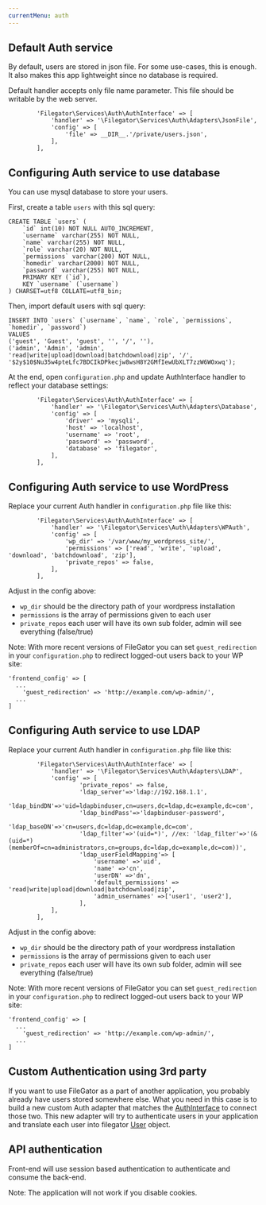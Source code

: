 ```yaml
---
currentMenu: auth
---
```


## Default Auth service
By default, users are stored in json file. For some use-cases, this is enough. It also makes this app lightweight since no database is required.

Default handler accepts only file name parameter. This file should be writable by the web server.

```
        'Filegator\Services\Auth\AuthInterface' => [
            'handler' => '\Filegator\Services\Auth\Adapters\JsonFile',
            'config' => [
                'file' => __DIR__.'/private/users.json',
            ],
        ],

```

## Configuring Auth service to use database
You can use mysql database to store your users.

First, create a table `users` with this sql query:
```
CREATE TABLE `users` (
    `id` int(10) NOT NULL AUTO_INCREMENT,
    `username` varchar(255) NOT NULL,
    `name` varchar(255) NOT NULL,
    `role` varchar(20) NOT NULL,
    `permissions` varchar(200) NOT NULL,
    `homedir` varchar(2000) NOT NULL,
    `password` varchar(255) NOT NULL,
    PRIMARY KEY (`id`),
    KEY `username` (`username`)
) CHARSET=utf8 COLLATE=utf8_bin;
```
Then, import default users with sql query:

```
INSERT INTO `users` (`username`, `name`, `role`, `permissions`, `homedir`, `password`)
VALUES
('guest', 'Guest', 'guest', '', '/', ''),
('admin', 'Admin', 'admin', 'read|write|upload|download|batchdownload|zip', '/', '$2y$10$Nu35w4pteLfc7BDCIkDPkecjw8wsH8Y2GMfIewUbXLT7zzW6WOxwq');
```

At the end, open `configuration.php` and update AuthInterface handler to reflect your database settings:

```
        'Filegator\Services\Auth\AuthInterface' => [
            'handler' => '\Filegator\Services\Auth\Adapters\Database',
            'config' => [
                'driver' => 'mysqli',
                'host' => 'localhost',
                'username' => 'root',
                'password' => 'password',
                'database' => 'filegator',
            ],
        ],
```

## Configuring Auth service to use WordPress

Replace your current Auth handler in `configuration.php` file like this:

```
        'Filegator\Services\Auth\AuthInterface' => [
            'handler' => '\Filegator\Services\Auth\Adapters\WPAuth',
            'config' => [
                'wp_dir' => '/var/www/my_wordpress_site/',
                'permissions' => ['read', 'write', 'upload', 'download', 'batchdownload', 'zip'],
                'private_repos' => false,
            ],
        ],
```
Adjust in the config above:
- `wp_dir` should be the directory path of your wordpress installation
- `permissions` is the array of permissions given to each user
- `private_repos` each user will have its own sub folder, admin will see everything (false/true)

Note: With more recent versions of FileGator you can set `guest_redirection` in your `configuration.php` to redirect logged-out users back to your WP site:
```
'frontend_config' => [
  ...
    'guest_redirection' => 'http://example.com/wp-admin/',
  ...
]
```

## Configuring Auth service to use LDAP

Replace your current Auth handler in `configuration.php` file like this:

```
        'Filegator\Services\Auth\AuthInterface' => [
            'handler' => '\Filegator\Services\Auth\Adapters\LDAP',
            'config' => [
                    'private_repos' => false,
                    'ldap_server'=>'ldap://192.168.1.1',
                    'ldap_bindDN'=>'uid=ldapbinduser,cn=users,dc=ldap,dc=example,dc=com',
                    'ldap_bindPass'=>'ldapbinduser-password',
                    'ldap_baseDN'=>'cn=users,dc=ldap,dc=example,dc=com',
                    'ldap_filter'=>'(uid=*)', //ex: 'ldap_filter'=>'(&(uid=*)(memberOf=cn=administrators,cn=groups,dc=ldap,dc=example,dc=com))',
                    'ldap_userFieldMapping'=> [
                        'username' =>'uid',
                        'name' =>'cn',
                        'userDN' =>'dn',
                        'default_permissions' => 'read|write|upload|download|batchdownload|zip',
                        'admin_usernames' =>['user1', 'user2'],
                    ],
            ],
        ],
```
Adjust in the config above:
- `wp_dir` should be the directory path of your wordpress installation
- `permissions` is the array of permissions given to each user
- `private_repos` each user will have its own sub folder, admin will see everything (false/true)

Note: With more recent versions of FileGator you can set `guest_redirection` in your `configuration.php` to redirect logged-out users back to your WP site:
```
'frontend_config' => [
  ...
    'guest_redirection' => 'http://example.com/wp-admin/',
  ...
]
```

## Custom Authentication using 3rd party

If you want to use FileGator as a part of another application, you probably already have users stored somewhere else. What you need in this case is to build a new custom Auth adapter that matches the [AuthInterface](https://github.com/filegator/filegator/blob/master/backend/Services/Auth/AuthInterface.php) to connect those two. This new adapter will try to authenticate users in your application and translate each user into filegator [User](https://github.com/filegator/filegator/blob/master/backend/Services/Auth/User.php) object.

## API authentication

Front-end will use session based authentication to authenticate and consume the back-end.

Note: The application will not work if you disable cookies.



